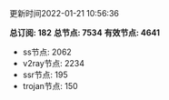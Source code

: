 更新时间2022-01-21 10:56:36

**总订阅: 182**
**总节点: 7534**
**有效节点: 4641**
- ss节点: 2062
- v2ray节点: 2234
- ssr节点: 195
- trojan节点: 150

